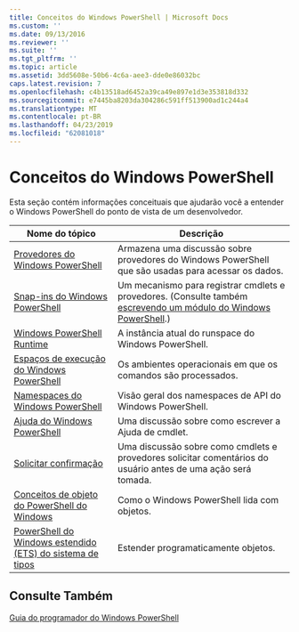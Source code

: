 ```yaml
---
title: Conceitos do Windows PowerShell | Microsoft Docs
ms.custom: ''
ms.date: 09/13/2016
ms.reviewer: ''
ms.suite: ''
ms.tgt_pltfrm: ''
ms.topic: article
ms.assetid: 3dd5608e-50b6-4c6a-aee3-dde0e86032bc
caps.latest.revision: 7
ms.openlocfilehash: c4b13518ad6452a39ca49e897e1d3e353818d332
ms.sourcegitcommit: e7445ba8203da304286c591ff513900ad1c244a4
ms.translationtype: MT
ms.contentlocale: pt-BR
ms.lasthandoff: 04/23/2019
ms.locfileid: "62081018"
---
```

# <a name="windows-powershell-concepts"></a>Conceitos do Windows PowerShell

Esta seção contém informações conceituais que ajudarão você a entender o Windows PowerShell do ponto de vista de um desenvolvedor.

|Nome do tópico|Descrição|
|----------------|-----------------|
|[Provedores do Windows PowerShell](http://msdn.microsoft.com/en-us/a65c5c75-1131-4ade-90d3-a613dbe620e9)|Armazena uma discussão sobre provedores do Windows PowerShell que são usadas para acessar os dados.|
|[Snap-ins do Windows PowerShell](http://msdn.microsoft.com/en-us/20e081a9-522c-48bf-9f21-faaf8cca2e82)|Um mecanismo para registrar cmdlets e provedores. (Consulte também [escrevendo um módulo do Windows PowerShell](../module/writing-a-windows-powershell-module.md).)|
|[Windows PowerShell Runtime](http://msdn.microsoft.com/en-us/949f06e8-0224-4cd3-bbad-a0cebbb5dec8)|A instância atual do runspace do Windows PowerShell.|
|[Espaços de execução do Windows PowerShell](http://msdn.microsoft.com/en-us/a1582cfe-f06d-4aff-adc6-71f49a860ce9)|Os ambientes operacionais em que os comandos são processados.|
|[Namespaces do Windows PowerShell](http://msdn.microsoft.com/en-us/04bd2841-e90c-47d2-8a1f-3aeb3df35176)|Visão geral dos namespaces de API do Windows PowerShell.|
|[Ajuda do Windows PowerShell](http://msdn.microsoft.com/en-us/097b7c1c-a056-4b36-9c86-65b2ee702fc7)|Uma discussão sobre como escrever a Ajuda de cmdlet.|
|[Solicitar confirmação](../cmdlet/requesting-confirmation-from-cmdlets.md)|Uma discussão sobre como cmdlets e provedores solicitar comentários do usuário antes de uma ação será tomada.|
|[Conceitos de objeto do PowerShell do Windows](http://msdn.microsoft.com/en-us/a1449178-b6fd-4ca8-a5e1-d747c2c54181)|Como o Windows PowerShell lida com objetos.|
|[PowerShell do Windows estendido (ETS) do sistema de tipos](http://msdn.microsoft.com/en-us/12700631-be23-4e6b-9bf0-81ea0d166353)|Estender programaticamente objetos.|

## <a name="see-also"></a>Consulte Também

[Guia do programador do Windows PowerShell](./windows-powershell-programmer-s-guide.md)